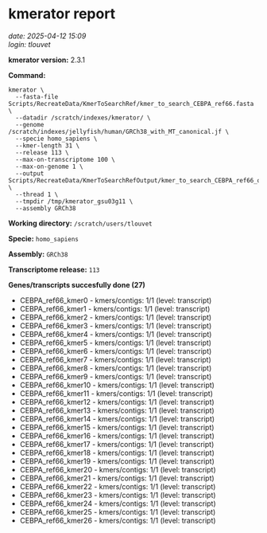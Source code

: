 # kmerator report
*date: 2025-04-12 15:09*  
*login: tlouvet*

**kmerator version:** 2.3.1

**Command:**

```
kmerator \
  --fasta-file Scripts/RecreateData/KmerToSearchRef/kmer_to_search_CEBPA_ref66.fasta \
  --datadir /scratch/indexes/kmerator/ \
  --genome /scratch/indexes/jellyfish/human/GRCh38_with_MT_canonical.jf \
  --specie homo_sapiens \
  --kmer-length 31 \
  --release 113 \
  --max-on-transcriptome 100 \
  --max-on-genome 1 \
  --output Scripts/RecreateData/KmerToSearchRefOutput/kmer_to_search_CEBPA_ref66_output \
  --thread 1 \
  --tmpdir /tmp/kmerator_gsu03g11 \
  --assembly GRCh38
```

**Working directory:** `/scratch/users/tlouvet`

**Specie:** `homo_sapiens`

**Assembly:** `GRCh38`

**Transcriptome release:** `113`

**Genes/transcripts succesfully done (27)**

- CEBPA_ref66_kmer0 - kmers/contigs: 1/1 (level: transcript)
- CEBPA_ref66_kmer1 - kmers/contigs: 1/1 (level: transcript)
- CEBPA_ref66_kmer2 - kmers/contigs: 1/1 (level: transcript)
- CEBPA_ref66_kmer3 - kmers/contigs: 1/1 (level: transcript)
- CEBPA_ref66_kmer4 - kmers/contigs: 1/1 (level: transcript)
- CEBPA_ref66_kmer5 - kmers/contigs: 1/1 (level: transcript)
- CEBPA_ref66_kmer6 - kmers/contigs: 1/1 (level: transcript)
- CEBPA_ref66_kmer7 - kmers/contigs: 1/1 (level: transcript)
- CEBPA_ref66_kmer8 - kmers/contigs: 1/1 (level: transcript)
- CEBPA_ref66_kmer9 - kmers/contigs: 1/1 (level: transcript)
- CEBPA_ref66_kmer10 - kmers/contigs: 1/1 (level: transcript)
- CEBPA_ref66_kmer11 - kmers/contigs: 1/1 (level: transcript)
- CEBPA_ref66_kmer12 - kmers/contigs: 1/1 (level: transcript)
- CEBPA_ref66_kmer13 - kmers/contigs: 1/1 (level: transcript)
- CEBPA_ref66_kmer14 - kmers/contigs: 1/1 (level: transcript)
- CEBPA_ref66_kmer15 - kmers/contigs: 1/1 (level: transcript)
- CEBPA_ref66_kmer16 - kmers/contigs: 1/1 (level: transcript)
- CEBPA_ref66_kmer17 - kmers/contigs: 1/1 (level: transcript)
- CEBPA_ref66_kmer18 - kmers/contigs: 1/1 (level: transcript)
- CEBPA_ref66_kmer19 - kmers/contigs: 1/1 (level: transcript)
- CEBPA_ref66_kmer20 - kmers/contigs: 1/1 (level: transcript)
- CEBPA_ref66_kmer21 - kmers/contigs: 1/1 (level: transcript)
- CEBPA_ref66_kmer22 - kmers/contigs: 1/1 (level: transcript)
- CEBPA_ref66_kmer23 - kmers/contigs: 1/1 (level: transcript)
- CEBPA_ref66_kmer24 - kmers/contigs: 1/1 (level: transcript)
- CEBPA_ref66_kmer25 - kmers/contigs: 1/1 (level: transcript)
- CEBPA_ref66_kmer26 - kmers/contigs: 1/1 (level: transcript)

